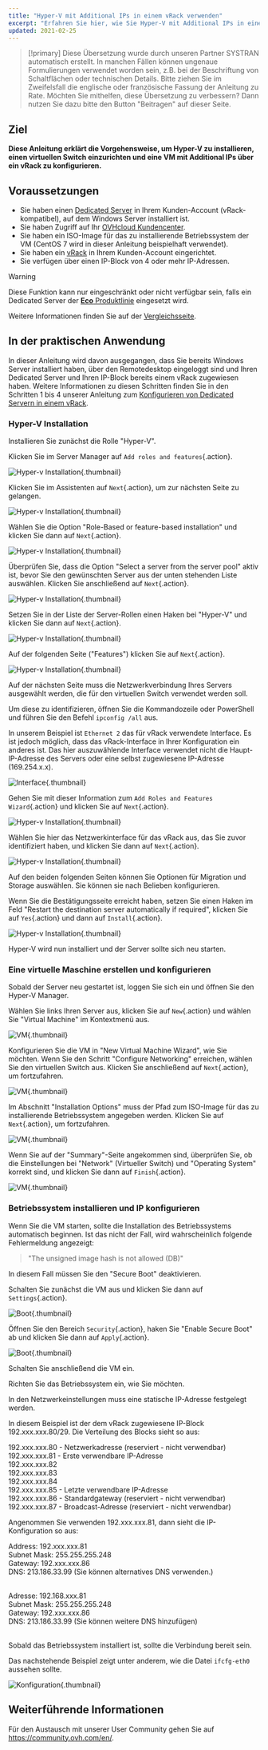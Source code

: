 ```yaml
---
title: "Hyper-V mit Additional IPs in einem vRack verwenden"
excerpt: "Erfahren Sie hier, wie Sie Hyper-V mit Additional IPs in einem vRack konfigurieren"
updated: 2021-02-25
---
```


> [!primary]
> Diese Übersetzung wurde durch unseren Partner SYSTRAN automatisch erstellt. In manchen Fällen können ungenaue Formulierungen verwendet worden sein, z.B. bei der Beschriftung von Schaltflächen oder technischen Details. Bitte ziehen Sie im Zweifelsfall die englische oder französische Fassung der Anleitung zu Rate. Möchten Sie mithelfen, diese Übersetzung zu verbessern? Dann nutzen Sie dazu bitte den Button "Beitragen" auf dieser Seite.
>

## Ziel

**Diese Anleitung erklärt die Vorgehensweise, um Hyper-V zu installieren, einen virtuellen Switch einzurichten und eine VM mit Additional IPs über ein vRack zu konfigurieren.**

## Voraussetzungen

- Sie haben einen [Dedicated Server](https://www.ovhcloud.com/de/bare-metal/) in Ihrem Kunden-Account (vRack-kompatibel), auf dem Windows Server installiert ist.
- Sie haben Zugriff auf Ihr [OVHcloud Kundencenter](https://www.ovh.com/auth/?action=gotomanager&from=https://www.ovh.de/&ovhSubsidiary=de).
- Sie haben ein ISO-Image für das zu installierende Betriebssystem der VM (CentOS 7 wird in dieser Anleitung beispielhaft verwendet).
- Sie haben ein [vRack](https://www.ovh.de/loesungen/vrack/) in Ihrem Kunden-Account eingerichtet.
- Sie verfügen über einen IP-Block von 4 oder mehr IP-Adressen.

> [!warning]
> Diese Funktion kann nur eingeschränkt oder nicht verfügbar sein, falls ein Dedicated Server der [**Eco** Produktlinie](https://eco.ovhcloud.com/de/about/) eingesetzt wird.
>
> Weitere Informationen finden Sie auf der [Vergleichsseite](https://eco.ovhcloud.com/de/compare/).

## In der praktischen Anwendung

In dieser Anleitung wird davon ausgegangen, dass Sie bereits Windows Server installiert haben, über den Remotedesktop eingeloggt sind und Ihren Dedicated Server und Ihren IP-Block bereits einem vRack zugewiesen haben. Weitere Informationen zu diesen Schritten finden Sie in den Schritten 1 bis 4 unserer Anleitung zum [Konfigurieren von Dedicated Servern in einem vRack](vrack_configuring_on_dedicated_server1.).

### Hyper-V Installation

Installieren Sie zunächst die Rolle "Hyper-V".

Klicken Sie im Server Manager auf `Add roles and features`{.action}.

![Hyper-v Installation](add-roles-features.png){.thumbnail}

Klicken Sie im Assistenten auf `Next`{.action}, um zur nächsten Seite zu gelangen.

![Hyper-v Installation](add-roles-features-2.png){.thumbnail}

Wählen Sie die Option "Role-Based or feature-based installation" und klicken Sie dann auf `Next`{.action}.

![Hyper-v Installation](add-roles-features-3.png){.thumbnail}

Überprüfen Sie, dass die Option "Select a server from the server pool" aktiv ist, bevor Sie den gewünschten Server aus der unten stehenden Liste auswählen. Klicken Sie anschließend auf `Next`{.action}.

![Hyper-v Installation](add-roles-features-4.png){.thumbnail}

Setzen Sie in der Liste der Server-Rollen einen Haken bei "Hyper-V" und klicken Sie dann auf `Next`{.action}.

![Hyper-v Installation](add-roles-features-5.png){.thumbnail}

Auf der folgenden Seite ("Features") klicken Sie auf `Next`{.action}.

![Hyper-v Installation](add-roles-features-9.png){.thumbnail}

Auf der nächsten Seite muss die Netzwerkverbindung Ihres Servers ausgewählt werden, die für den virtuellen Switch verwendet werden soll.

Um diese zu identifizieren, öffnen Sie die Kommandozeile oder PowerShell und führen Sie den Befehl `ipconfig /all` aus.

In unserem Beispiel ist `Ethernet 2` das für vRack verwendete Interface. Es ist jedoch möglich, dass das vRack-Interface in Ihrer Konfiguration ein anderes ist. Das hier auszuwählende Interface verwendet nicht die Haupt-IP-Adresse des Servers oder eine selbst zugewiesene IP-Adresse (169.254.x.x).

![Interface](ipconfig.png){.thumbnail}

Gehen Sie mit dieser Information zum `Add Roles and Features Wizard`{.action} und klicken Sie auf `Next`{.action}.

![Hyper-v Installation](add-roles-features-6.png){.thumbnail}

Wählen Sie hier das Netzwerkinterface für das vRack aus, das Sie zuvor identifiziert haben, und klicken Sie dann auf `Next`{.action}.

![Hyper-v Installation](add-roles-features-7.png){.thumbnail}

Auf den beiden folgenden Seiten können Sie Optionen für Migration und Storage auswählen. Sie können sie nach Belieben konfigurieren.

Wenn Sie die Bestätigungsseite erreicht haben, setzen Sie einen Haken im Feld "Restart the destination server automatically if required", klicken Sie auf `Yes`{.action} und dann auf `Install`{.action}.

![Hyper-v Installation](add-roles-features-8.png){.thumbnail}

Hyper-V wird nun installiert und der Server sollte sich neu starten.

### Eine virtuelle Maschine erstellen und konfigurieren

Sobald der Server neu gestartet ist, loggen Sie sich ein und öffnen Sie den Hyper-V Manager.

Wählen Sie links Ihren Server aus, klicken Sie auf `New`{.action} und wählen Sie "Virtual Machine" im Kontextmenü aus.

![VM](create-vm.png){.thumbnail}

Konfigurieren Sie die VM in "New Virtual Machine Wizard", wie Sie möchten. Wenn Sie den Schritt "Configure Networking" erreichen, wählen Sie den virtuellen Switch aus. Klicken Sie anschließend auf `Next`{.action}, um fortzufahren.

![VM](create-vm-2.png){.thumbnail}

Im Abschnitt "Installation Options" muss der Pfad zum ISO-Image für das zu installierende Betriebssystem angegeben werden. Klicken Sie auf `Next`{.action}, um fortzufahren.

![VM](create-vm-3.png){.thumbnail}

Wenn Sie auf der "Summary"-Seite angekommen sind, überprüfen Sie, ob die Einstellungen bei "Network" (Virtueller Switch) und "Operating System" korrekt sind, und klicken Sie dann auf `Finish`{.action}.

![VM](create-vm-4.png){.thumbnail}

### Betriebssystem installieren und IP konfigurieren

Wenn Sie die VM starten, sollte die Installation des Betriebssystems automatisch beginnen. Ist das nicht der Fall, wird wahrscheinlich folgende Fehlermeldung angezeigt:

> "The unsigned image hash is not allowed (DB)"

In diesem Fall müssen Sie den "Secure Boot" deaktivieren.

Schalten Sie zunächst die VM aus und klicken Sie dann auf `Settings`{.action}.

![Boot](disable-secure-boot.png){.thumbnail}

Öffnen Sie den Bereich `Security`{.action}, haken Sie "Enable Secure Boot" ab und klicken Sie dann auf `Apply`{.action}.

![Boot](disable-secure-boot-2.png){.thumbnail}

Schalten Sie anschließend die VM ein.

Richten Sie das Betriebssystem ein, wie Sie möchten.

In den Netzwerkeinstellungen muss eine statische IP-Adresse festgelegt werden.

In diesem Beispiel ist der dem vRack zugewiesene IP-Block 192.xxx.xxx.80/29. Die Verteilung des Blocks sieht so aus:

192.xxx.xxx.80 - Netzwerkadresse (reserviert - nicht verwendbar)
<br>192.xxx.xxx.81 - Erste verwendbare IP-Adresse
<br>192.xxx.xxx.82
<br>192.xxx.xxx.83
<br>192.xxx.xxx.84
<br>192.xxx.xxx.85 - Letzte verwendbare IP-Adresse
<br>192.xxx.xxx.86 - Standardgateway (reserviert - nicht verwendbar)
<br>192.xxx.xxx.87 - Broadcast-Adresse (reserviert - nicht verwendbar)
<br>

Angenommen Sie verwenden 192.xxx.xxx.81, dann sieht die IP-Konfiguration so aus:

Address: 192.xxx.xxx.81
<br>Subnet Mask: 255.255.255.248
<br>Gateway: 192.xxx.xxx.86
<br>DNS: 213.186.33.99 (Sie können alternatives DNS verwenden.)

<br>
Adresse: 192.168.xxx.81<br>
Subnet Mask: 255.255.255.248<br>
Gateway:  192.xxx.xxx.86<br>
DNS: 213.186.33.99 (Sie können weitere DNS hinzufügen)<br>
<br>

Sobald das Betriebssystem installiert ist, sollte die Verbindung bereit sein.

Das nachstehende Beispiel zeigt unter anderem, wie die Datei `ifcfg-eth0` aussehen sollte.

![Konfiguration](configured.png){.thumbnail}

## Weiterführende Informationen

Für den Austausch mit unserer User Community gehen Sie auf <https://community.ovh.com/en/>.
